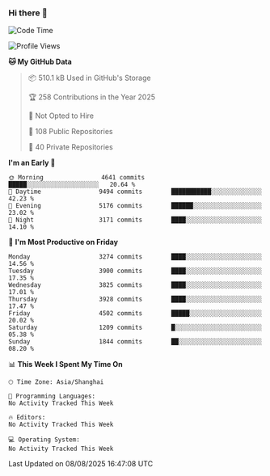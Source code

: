 ### Hi there 👋

<!--
**qbosen/qbosen** is a ✨ _special_ ✨ repository because its `README.md` (this file) appears on your GitHub profile.

Here are some ideas to get you started:

- 🔭 I’m currently working on ...
- 🌱 I’m currently learning ...
- 👯 I’m looking to collaborate on ...
- 🤔 I’m looking for help with ...
- 💬 Ask me about ...
- 📫 How to reach me: ...
- 😄 Pronouns: ...
- ⚡ Fun fact: ...
-->

<!--START_SECTION:waka-->
![Code Time](http://img.shields.io/badge/Code%20Time-2%2C111%20hrs%2036%20mins-blue)

![Profile Views](http://img.shields.io/badge/Profile%20Views-0-blue)

**🐱 My GitHub Data** 

> 📦 510.1 kB Used in GitHub's Storage 
 > 
> 🏆 258 Contributions in the Year 2025
 > 
> 🚫 Not Opted to Hire
 > 
> 📜 108 Public Repositories 
 > 
> 🔑 40 Private Repositories 
 > 
**I'm an Early 🐤** 

```text
🌞 Morning                4641 commits        █████░░░░░░░░░░░░░░░░░░░░   20.64 % 
🌆 Daytime                9494 commits        ███████████░░░░░░░░░░░░░░   42.23 % 
🌃 Evening                5176 commits        ██████░░░░░░░░░░░░░░░░░░░   23.02 % 
🌙 Night                  3171 commits        ████░░░░░░░░░░░░░░░░░░░░░   14.10 % 
```
📅 **I'm Most Productive on Friday** 

```text
Monday                   3274 commits        ████░░░░░░░░░░░░░░░░░░░░░   14.56 % 
Tuesday                  3900 commits        ████░░░░░░░░░░░░░░░░░░░░░   17.35 % 
Wednesday                3825 commits        ████░░░░░░░░░░░░░░░░░░░░░   17.01 % 
Thursday                 3928 commits        ████░░░░░░░░░░░░░░░░░░░░░   17.47 % 
Friday                   4502 commits        █████░░░░░░░░░░░░░░░░░░░░   20.02 % 
Saturday                 1209 commits        █░░░░░░░░░░░░░░░░░░░░░░░░   05.38 % 
Sunday                   1844 commits        ██░░░░░░░░░░░░░░░░░░░░░░░   08.20 % 
```


📊 **This Week I Spent My Time On** 

```text
🕑︎ Time Zone: Asia/Shanghai

💬 Programming Languages: 
No Activity Tracked This Week

🔥 Editors: 
No Activity Tracked This Week

💻 Operating System: 
No Activity Tracked This Week
```


 Last Updated on 08/08/2025 16:47:08 UTC
<!--END_SECTION:waka-->
